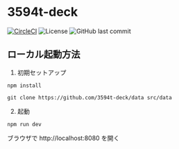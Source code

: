 # 3594t-deck

[![CircleCI](https://circleci.com/gh/3594t-deck/3594t-deck.github.io.svg?style=shield)](https://circleci.com/gh/3594t-deck/3594t-deck.github.io)
![License](https://img.shields.io/github/license/3594t-deck/3594t-deck.github.io.svg)
![GitHub last commit](https://img.shields.io/github/last-commit/3594t-deck/3594t-deck.github.io/develop.svg)

## ローカル起動方法

1. 初期セットアップ

```shell
npm install

git clone https://github.com/3594t-deck/data src/data
```

2. 起動

```shell
npm run dev
```

ブラウザで http://localhost:8080 を開く
